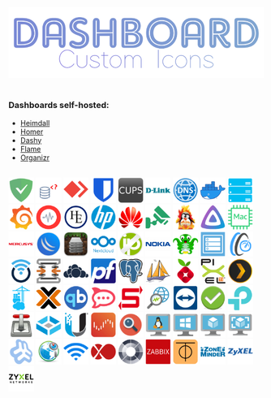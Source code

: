 <br>

![Logo](/assets/dashboardcustomicons.png)<br> <br>

### Dashboards self-hosted:

- [Heimdall](https://github.com/linuxserver/Heimdall)
- [Homer](https://github.com/bastienwirtz/homer)
- [Dashy](https://github.com/Lissy93/dashy)
- [Flame](https://github.com/pawelmalak/flame)
- [Organizr](https://github.com/causefx/Organizr)
<br> <br>

<img src="png/adguardhome.png" alt="adguardhome" width="50"> <img src="png/adminer.png" alt="adminer" width="50"> <img src="png/anydesk.png" alt="anydesk" width="50"> <img src="png/bitwarden.png" alt="bitwarden" width="50"> <img src="png/cups.png" alt="cups" width="50"> <img src="png/d-link.png" alt="d-link" width="50"> <img src="png/dns.png" alt="dns" width="50"> <img src="png/docker.png" alt="docker" width="50"> <img src="png/equipment.png" alt="equipment" width="50"> <img src="png/grafana.png" alt="grafana" width="50"> <img src="png/graylog.png" alt="graylog" width="50"> <img src="png/he-bgp.png" alt="he-bgp" width="50"> <img src="png/hpe.png" alt="hpe" width="50"> <img src="png/huawei.png" alt="huawei" width="50"> <img src="png/intelbras_nvr.png" alt="intelbras_nvr" width="50"> <img src="png/ipfire.png" alt="ipfire" width="50"> <img src="png/jellyfin.png" alt="jellyfin" width="50"> <img src="png/mac-address.png" alt="mac-address" width="50"> <img src="png/mercusys.png" alt="mercusys" width="50"> <img src="png/mikrotik.png" alt="mikrotik" width="50"> <img src="png/mineos.png" alt="mineos" width="50"> <img src="png/nextcloud.png" alt="nextcloud" width="50"> <img src="png/noip.png" alt="noip" width="50"> <img src="png/nokia.png" alt="nokia" width="50"> <img src="png/octoprint.png" alt="octoprint" width="50"> <img src="png/openmediavault.png" alt="openmediavault" width="50"> <img src="png/openspeedtest.png" alt="openspeedtest" width="50"> <img src="png/openwrt.png" alt="openwrt" width="50"> <img src="png/opnsense.png" alt="opnsense" width="50"> <img src="png/owncloud.png" alt="owncloud" width="50"> <img src="png/pfsense.png" alt="pfsense" width="50"> <img src="png/pgadmin.png" alt="pgadmin" width="50"> <img src="png/phpmyadmin.png" alt="phpmyadmin" width="50"> <img src="png/pihole.png" alt="pihole" width="50"> <img src="png/pixelti.png" alt="pixelti" width="50"> <img src="png/plex.png" alt="plex" width="50"> <img src="png/portainer.png" alt="portainer" width="50"> <img src="png/proxmox.png" alt="proxmox" width="50"> <img src="png/qbittorrent.png" alt="qbittorrent" width="50"> <img src="png/rocketchat.png" alt="rocketchat" width="50"> <img src="png/samba_server.png" alt="samba_server" width="50"> <img src="png/services.png" alt="services" width="50"> <img src="png/teamviewer.png" alt="teamviewer" width="50"> <img src="png/test-ipv6.png" alt="test-ipv6" width="50"> <img src="png/tplink.png" alt="tplink" width="50"> <img src="png/transmission.png" alt="transmission" width="50"> <img src="png/truenas.png" alt="truenas" width="50"> <img src="png/unifi.png" alt="unifi" width="50"> <img src="png/unraid.png" alt="unraid" width="50"> <img src="png/urlscan-io.png" alt="urlscan-io" width="50"> <img src="png/vm-linux.png" alt="vm-linux" width="50"> <img src="png/vm-windows.png" alt="vm-windows" width="50"> <img src="png/vm.png" alt="vm" width="50"> <img src="png/vm_images.png" alt="vm_images" width="50"> <img src="png/webmin.png" alt="webmin" width="50"> <img src="png/whatismyipaddress.png" alt="whatismyipaddress" width="50"> <img src="png/wifi.png" alt="wifi" width="50"> <img src="png/xenorchestra.png" alt="xenorchestra" width="50"> <img src="png/xigmanas.png" alt="xigmanas" width="50"> <img src="png/zabbix.png" alt="zabbix" width="50"> <img src="png/zerotier.png" alt="zerotier" width="50"> <img src="png/zoneminder.png" alt="zoneminder" width="50"> <img src="png/zyxel_1.png" alt="zyxel_1" width="50"> <img src="png/zyxel_2.png" alt="zyxel_2" width="50"><br> <br>

